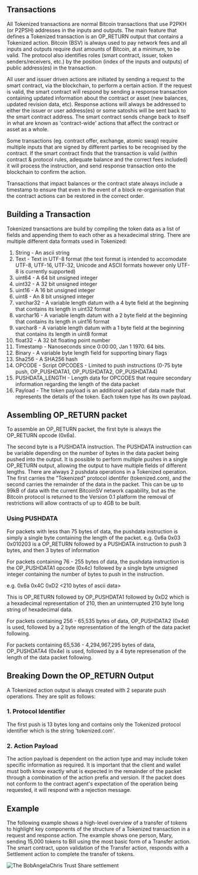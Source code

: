 ## Transactions

All Tokenized transactions are normal Bitcoin transactions that use P2PKH (or P2PSH) addresses in the inputs and outputs.  The main feature that defines a Tokenized transaction is an OP_RETURN output that contains a Tokenized action. Bitcoin (BSV) is always used to pay network fees and all inputs and outputs require dust amounts of Bitcoin, at a minimum, to be valid.  The protocol also identifies roles (smart contract, issuer, token senders/receivers, etc.) by the position (index of the inputs and outputs) of public address(es) in the transaction.  

All user and issuer driven actions are initiated by sending a request to the smart contract, via the blockchain, to perform a certain action. If the request is valid, the smart contract will respond by sending a response transaction containing updated information about the contract or asset (new balances, updated revision data, etc).  Response actions will always be addressed to either the issuer or user address(es) or some satoshis will be sent back to the smart contract address.  The smart contract sends change back to itself in what are known as 'contract-wide' actions that affect the contract or asset as a whole.

Some transactions (eg. contract offer, exchange, atomic swap) require multiple inputs that are signed by different parties to be recognised by the contract. If the smart contract finds that the transaction is valid (within contract & protocol rules, adequate balance and the correct fees included) it will process the instruction, and send response transaction onto the blockchain to confirm the action.

Transactions that impact balances or the contract state always include a timestamp to ensure that even in the event of a block re-organisation that the contract actions can be restored in the correct order.

## Building a Transaction

Tokenized transactions are build by compiling the token data as a list of fields and appending them to each other as a hexadecimal string. There are multiple different data formats used in Tokenized:

1. String - An ascii string
1. Text - Text in UTF-8 format (the text format is intended to accomodate UTF-8, UTF-16, UTF-32, Unicode and ASCII formats however only UTF-8 is currently supported)
1. uint64 - A 64 bit unsigned integer
1. uint32 - A 32 bit unsigned integer
1. uint16 - A 16 bit unsigned integer
1. uint8 - An 8 bit unsigned integer
1. varchar32 - A variable length datum with a 4 byte field at the beginning that contains its length in uint32 format
1. varchar16 - A variable length datum with a 2 byte field at the beginning that contains its length in uint16 format
1. varchar8 - A variable length datum with a 1 byte field at the beginning that contains its length in uint8 format
1. float32 - A 32 bit floating point number
1. Timestamp - Nanoseconds since 0:00:00, Jan 1 1970. 64 bits.
1. Binary - A variable byte length field for supporting binary flags
1. Sha256 - A SHA256 hash
1. OPCODE - Script OPCODES - Limited to push instructions (0-75 byte push, OP_PUSHDATA1, OP_PUSHDATA2, OP_PUSHDATA4)
1. PUSHDATA_LENGTH - Length data for OPCODES that require secondary information regarding the length of the data packet
1. Payload - The token payload is an additional packet of data made that represents the details of the token. Each token type has its own payload.

## Assembling OP_RETURN packet

To assemble an OP_RETURN packet, the first byte is always the OP_RETURN opcode (0x6a).

The second byte is a PUSHDATA instruction. The PUSHDATA instruction can be variable depending on the number of bytes in the data packet being pushed into the output. It is possible to perform multiple pushes in a single OP_RETURN output, allowing the output to have multiple fields of different lengths. There are always 2 pushdata operations in a Tokenized operation. The first carries the "Tokenized" protocol identifer (tokenized.com), and the second carries the remainder of the data in the packet. This can be up to 99kB of data with the current BitcoinSV network capability, but as the Bitcoin protocol is returned to the Version 0.1 platform the removal of restrictions will allow contracts of up to 4GB to be built.

### Using PUSHDATA

For packets with less than 75 bytes of data, the pushdata instruction is simply a single byte containing the length of the packet.
e.g. 0x6a 0x03 0x010203 is a OP_RETURN followed by a PUSHDATA instruction to push 3 bytes, and then 3 bytes of information

For packets containing 76 - 255 bytes of data, the pushdata instruction is the OP_PUSHDATA1 opcode (0x4c) followed by a single byte unsigned integer containing the number of bytes to push in the instruction.

e.g. 0x6a 0x4C 0xD2 <210 bytes of ascii data>

This is OP_RETURN followed by OP_PUSHDATA1 followed by 0xD2 which is a hexadecimal representation of 210, then an uninterrupted 210 byte long string of hexadecimal data.

For packets containing 256 - 65,535 bytes of data, OP_PUSHDATA2 (0x4d) is used, followed by a 2 byte representation of the length of the data packet following.

For packets containing 65,536 - 4,294,967,295 bytes of data, OP_PUSHDATA4 (0x4e) is used, followed by a 4 byte represenation of the length of the data packet following.

## Breaking Down the OP_RETURN Output

A Tokenized action output is always created with 2 separate push operations. They are split as follows:

### 1. Protocol Identifier

The first push is 13 bytes long and contains only the Tokenized protocol identifier which is the string 'tokenized.com'.

### 2. Action Payload

The action payload is dependent on the action type and may include token specific information as required. It is important that the client and wallet must both know exactly what is expected in the remainder of the packet through a combination of the action prefix and version. If the packet does not conform to the contract agent's expectation of the operation being requested, it will respond with a rejection message.

## Example

The following example shows a high-level overview of a transfer of tokens to highlight key components of the structure of a Tokenized transaction in a request and response action.  The example shows one person, Mary, sending 15,000 tokens to Bill using the most basic form of a Transfer action.  The smart contract, upon validation of the Transfer action, responds with a Settlement action to complete the transfer of tokens.

<img src="https://raw.githubusercontent.com/tokenized/docs/master/images/main-concepts-transaction-overview.svg?sanitize=true" alt="The BobAngelaChris Trust Share settlement" align="middle">

